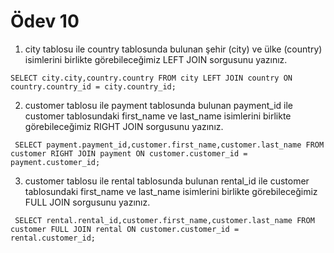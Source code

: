 # Ödev 10

1. city tablosu ile country tablosunda bulunan şehir (city) ve ülke (country) isimlerini birlikte görebileceğimiz LEFT JOIN sorgusunu yazınız.
```
SELECT city.city,country.country FROM city LEFT JOIN country ON country.country_id = city.country_id;
```
2. customer tablosu ile payment tablosunda bulunan payment_id ile customer tablosundaki first_name ve last_name isimlerini birlikte görebileceğimiz RIGHT JOIN sorgusunu yazınız.
```
 SELECT payment.payment_id,customer.first_name,customer.last_name FROM customer RIGHT JOIN payment ON customer.customer_id = payment.customer_id;
```
3. customer tablosu ile rental tablosunda bulunan rental_id ile customer tablosundaki first_name ve last_name isimlerini birlikte görebileceğimiz FULL JOIN sorgusunu yazınız.
```
 SELECT rental.rental_id,customer.first_name,customer.last_name FROM customer FULL JOIN rental ON customer.customer_id = rental.customer_id;
```